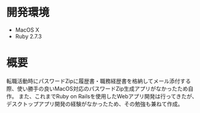 # 開発環境
- MacOS X
- Ruby 2.7.3

# 概要
転職活動時にパスワードZipに履歴書・職務経歴書を格納してメール添付する際、使い勝手の良いMacOS対応のパスワードZip生成アプリがなかったため自作。
また、これまでRuby on Railsを使用したWebアプリ開発は行ってきたが、デスクトップアプリ開発の経験がなかったため、その勉強も兼ねて作成。